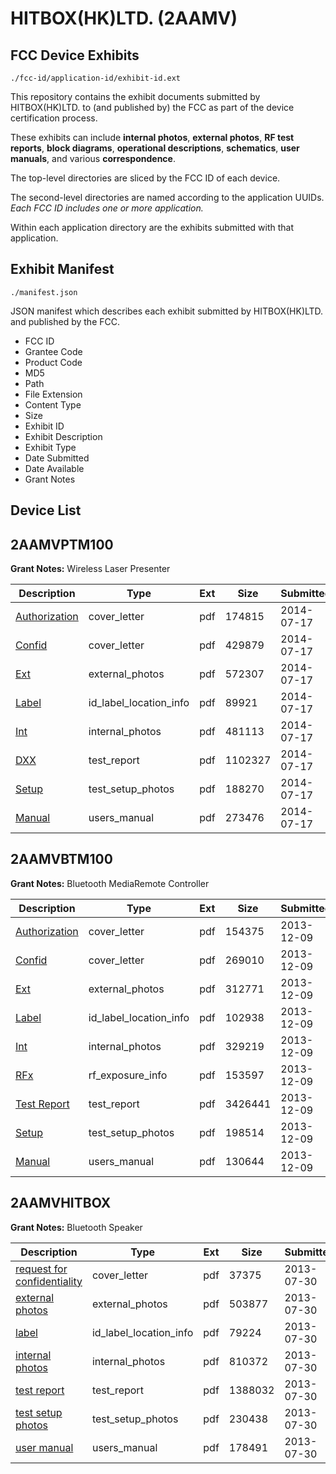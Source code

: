 # HITBOX(HK)LTD. (2AAMV)
## FCC Device Exhibits

```
./fcc-id/application-id/exhibit-id.ext
```

This repository contains the exhibit documents submitted by HITBOX(HK)LTD. to (and published by) the FCC as part of the device certification process.

These exhibits can include **internal photos**, **external photos**, **RF test reports**, **block diagrams**, **operational descriptions**, **schematics**, **user manuals**, and various **correspondence**.

The top-level directories are sliced by the FCC ID of each device.

The second-level directories are named according to the application UUIDs. *Each FCC ID includes one or more application.*

Within each application directory are the exhibits submitted with that application. 

## Exhibit Manifest

```
./manifest.json
```

JSON manifest which describes each exhibit submitted by HITBOX(HK)LTD. and published by the FCC.

- FCC ID
- Grantee Code
- Product Code
- MD5
- Path
- File Extension
- Content Type
- Size
- Exhibit ID
- Exhibit Description
- Exhibit Type
- Date Submitted
- Date Available
- Grant Notes

## Device List
## 2AAMVPTM100
**Grant Notes:** Wireless Laser Presenter

| Description | Type | Ext | Size | Submitted | Available |
| ----------- | ---- | --- | ---- | --------- | --------- |
| [Authorization](2AAMVPTM100/0e4827456f6440b73010e6deaed817a5/2328038.pdf) | cover_letter | pdf | 174815 | 2014-07-17 | 2014-07-17 |
| [Confid](2AAMVPTM100/0e4827456f6440b73010e6deaed817a5/2328039.pdf) | cover_letter | pdf | 429879 | 2014-07-17 | 2014-07-17 |
| [Ext](2AAMVPTM100/0e4827456f6440b73010e6deaed817a5/2328037.pdf) | external_photos | pdf | 572307 | 2014-07-17 | 2014-07-17 |
| [Label](2AAMVPTM100/0e4827456f6440b73010e6deaed817a5/2328042.pdf) | id_label_location_info | pdf | 89921 | 2014-07-17 | 2014-07-17 |
| [Int](2AAMVPTM100/0e4827456f6440b73010e6deaed817a5/2328041.pdf) | internal_photos | pdf | 481113 | 2014-07-17 | 2014-07-17 |
| [DXX](2AAMVPTM100/0e4827456f6440b73010e6deaed817a5/2328040.pdf) | test_report | pdf | 1102327 | 2014-07-17 | 2014-07-17 |
| [Setup](2AAMVPTM100/0e4827456f6440b73010e6deaed817a5/2328044.pdf) | test_setup_photos | pdf | 188270 | 2014-07-17 | 2014-07-17 |
| [Manual](2AAMVPTM100/0e4827456f6440b73010e6deaed817a5/2328043.pdf) | users_manual | pdf | 273476 | 2014-07-17 | 2014-07-17 |
## 2AAMVBTM100
**Grant Notes:** Bluetooth MediaRemote Controller

| Description | Type | Ext | Size | Submitted | Available |
| ----------- | ---- | --- | ---- | --------- | --------- |
| [Authorization](2AAMVBTM100/e576ef4dc19b6e8daf647595092e609a/2136927.pdf) | cover_letter | pdf | 154375 | 2013-12-09 | 2013-12-09 |
| [Confid](2AAMVBTM100/e576ef4dc19b6e8daf647595092e609a/2136928.pdf) | cover_letter | pdf | 269010 | 2013-12-09 | 2013-12-09 |
| [Ext](2AAMVBTM100/e576ef4dc19b6e8daf647595092e609a/2136926.pdf) | external_photos | pdf | 312771 | 2013-12-09 | 2013-12-09 |
| [Label](2AAMVBTM100/e576ef4dc19b6e8daf647595092e609a/2136931.pdf) | id_label_location_info | pdf | 102938 | 2013-12-09 | 2013-12-09 |
| [Int](2AAMVBTM100/e576ef4dc19b6e8daf647595092e609a/2136932.pdf) | internal_photos | pdf | 329219 | 2013-12-09 | 2013-12-09 |
| [RFx](2AAMVBTM100/e576ef4dc19b6e8daf647595092e609a/2136930.pdf) | rf_exposure_info | pdf | 153597 | 2013-12-09 | 2013-12-09 |
| [Test Report](2AAMVBTM100/e576ef4dc19b6e8daf647595092e609a/2136929.pdf) | test_report | pdf | 3426441 | 2013-12-09 | 2013-12-09 |
| [Setup](2AAMVBTM100/e576ef4dc19b6e8daf647595092e609a/2136933.pdf) | test_setup_photos | pdf | 198514 | 2013-12-09 | 2013-12-09 |
| [Manual](2AAMVBTM100/e576ef4dc19b6e8daf647595092e609a/2136934.pdf) | users_manual | pdf | 130644 | 2013-12-09 | 2013-12-09 |
## 2AAMVHITBOX
**Grant Notes:** Bluetooth Speaker

| Description | Type | Ext | Size | Submitted | Available |
| ----------- | ---- | --- | ---- | --------- | --------- |
| [request for confidentiality](2AAMVHITBOX/dc083999ab1306e13984c66ed5c72300/2028353.pdf) | cover_letter | pdf | 37375 | 2013-07-30 | 2013-07-30 |
| [external photos](2AAMVHITBOX/dc083999ab1306e13984c66ed5c72300/2028354.pdf) | external_photos | pdf | 503877 | 2013-07-30 | 2013-07-30 |
| [label](2AAMVHITBOX/dc083999ab1306e13984c66ed5c72300/2028356.pdf) | id_label_location_info | pdf | 79224 | 2013-07-30 | 2013-07-30 |
| [internal photos](2AAMVHITBOX/dc083999ab1306e13984c66ed5c72300/2028355.pdf) | internal_photos | pdf | 810372 | 2013-07-30 | 2013-07-30 |
| [test report](2AAMVHITBOX/dc083999ab1306e13984c66ed5c72300/2028357.pdf) | test_report | pdf | 1388032 | 2013-07-30 | 2013-07-30 |
| [test setup photos](2AAMVHITBOX/dc083999ab1306e13984c66ed5c72300/2028358.pdf) | test_setup_photos | pdf | 230438 | 2013-07-30 | 2013-07-30 |
| [user manual](2AAMVHITBOX/dc083999ab1306e13984c66ed5c72300/2028352.pdf) | users_manual | pdf | 178491 | 2013-07-30 | 2013-07-30 |
